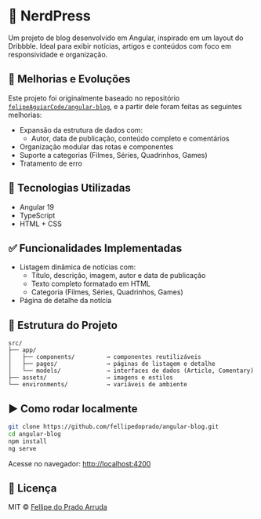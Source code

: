 # 📰 NerdPress

Um projeto de blog desenvolvido em Angular, inspirado em um layout do Dribbble. Ideal para exibir notícias, artigos e conteúdos com foco em responsividade e organização.

## 🔧 Melhorias e Evoluções

Este projeto foi originalmente baseado no repositório [`felipeAguiarCode/angular-blog`](https://github.com/felipeAguiarCode/angular-blog), e a partir dele foram feitas as seguintes melhorias:

- Expansão da estrutura de dados com:
  - Autor, data de publicação, conteúdo completo e comentários
- Organização modular das rotas e componentes
- Suporte a categorias (Filmes, Séries, Quadrinhos, Games)
- Tratamento de erro

## 🚀 Tecnologias Utilizadas

- Angular 19
- TypeScript
- HTML + CSS

## ✅ Funcionalidades Implementadas

- Listagem dinâmica de notícias com:
  - Título, descrição, imagem, autor e data de publicação
  - Texto completo formatado em HTML
  - Categoria (Filmes, Séries, Quadrinhos, Games)
- Página de detalhe da notícia

## 📁 Estrutura do Projeto

```
src/
├── app/
│   ├── components/         → componentes reutilizáveis
│   ├── pages/              → páginas de listagem e detalhe
│   └── models/             → interfaces de dados (Article, Comentary)
├── assets/                 → imagens e estilos
└── environments/           → variáveis de ambiente
```

## ▶️ Como rodar localmente

```bash
git clone https://github.com/fellipedoprado/angular-blog.git
cd angular-blog
npm install
ng serve
```

Acesse no navegador: [http://localhost:4200](http://localhost:4200)

## 📄 Licença

MIT © [Fellipe do Prado Arruda](https://github.com/fellipedoprado)
